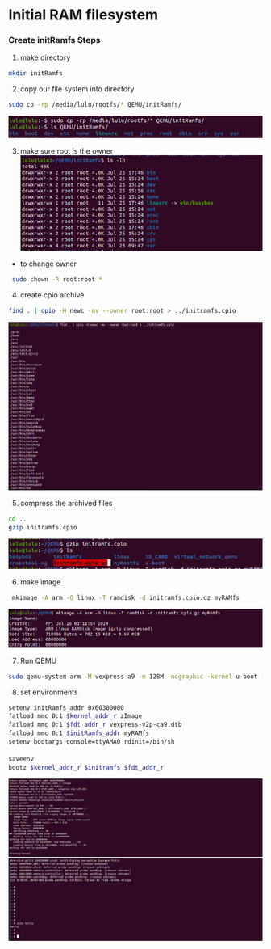 # Initial RAM filesystem
### Create initRamfs Steps 

1. make directory 

```sh 
mkdir initRamfs
```
2. copy our file system into directory 
```sh
sudo cp -rp /media/lulu/rootfs/* QEMU/initRamfs/
```
![alt text](image.png)

3. make sure root is the owner
![alt text](image-1.png)
- to change owner 
```sh
 sudo chown -R root:root *
```
4. create cpio archive 
```sh 
find . | cpio -H newc -ov --owner root:root > ../initramfs.cpio
```
![alt text](image-2.png)

5. compress the archived files 
```sh
cd .. 
gzip initramfs.cpio
```
![alt text](image-3.png)

6. make image 
```sh 
 mkimage -A arm -O linux -T ramdisk -d initramfs.cpio.gz myRAMfs
```
![alt text](image-4.png)

7. Run QEMU
```sh
sudo qemu-system-arm -M vexpress-a9 -m 128M -nographic -kernel u-boot -sd ../SD_CARD/lulu.img -net nic -net tap,script=./bash.sh 
```

8. set environments 
```sh
setenv initRamfs_addr 0x60300000
fatload mmc 0:1 $kernel_addr_r zImage
fatload mmc 0:1 $fdt_addr_r vexpress-v2p-ca9.dtb
fatload mmc 0:1 $initRamfs_addr myRAMfs
setenv bootargs console=ttyAMA0 rdinit=/bin/sh

saveenv
bootz $kernel_addr_r $initramfs $fdt_addr_r
```
![alt text](image-5.png)
![alt text](image-6.png)

